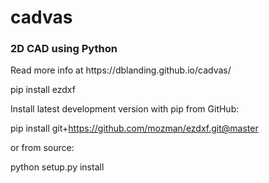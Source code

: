 # cadvas
<h3>2D CAD using Python</h3>
<p>Read more info at https://dblanding.github.io/cadvas/



pip install ezdxf

Install latest development version with pip from GitHub:

pip install git+https://github.com/mozman/ezdxf.git@master

or from source:

python setup.py install

